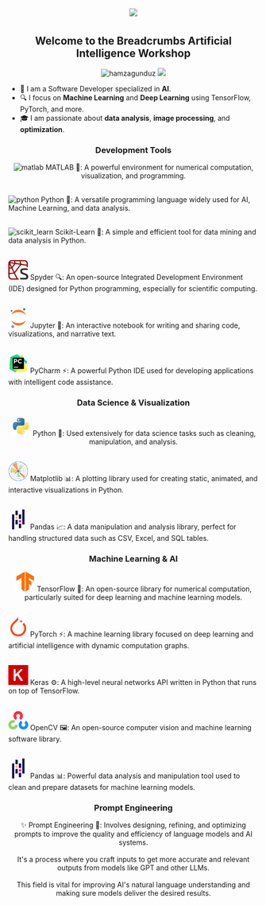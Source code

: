 <h1 align="center">
  <a href="https://git.io/typing-svg">
    <img src="https://readme-typing-svg.herokuapp.com/?lines=▶▶+Hello!+👋+I'm+Hamza+Gündüz◀&center=true&size=25">
  </a>
<h2 align="center">Welcome to the Breadcrumbs Artificial Intelligence Workshop</h2>

<p align="center"> 
  <img src="https://komarev.com/ghpvc/?username=hamzagunduz&label=Profile%20views&color=8000bf&style=flat" alt="hamzagunduz">
  <img src="https://img.shields.io/github/followers/hamzagunduz?style=social">
</p>

- 🔧 I am a Software Developer specialized in **AI**.<br>
- 🔍 I focus on **Machine Learning** and **Deep Learning** using TensorFlow, PyTorch, and more.<br>
- 🎓 I am passionate about **data analysis**, **image processing**, and **optimization**.

<h3 align="center">Development Tools</h3>
<p align="center">
  <img src="https://user-images.githubusercontent.com/53316818/179799645-5dbf1f03-2ab8-4899-a7cf-d1bfeb11080e.png" alt="matlab" width="40" height="40"/> MATLAB 🔧: A powerful environment for numerical computation, visualization, and programming.<br><br>
  
  <img src="https://user-images.githubusercontent.com/53316818/179799959-54a24474-b0ef-4e89-8584-0181033fbdeb.png" alt="python" width="40" height="40"/> Python 🐍: A versatile programming language widely used for AI, Machine Learning, and data analysis.<br><br>
  
  <img src="https://user-images.githubusercontent.com/53316818/179800198-f2d28bc9-bd6b-465c-bd34-53f271eab436.png" alt="scikit_learn" width="40" height="40"/> Scikit-Learn 🤖: A simple and efficient tool for data mining and data analysis in Python.<br><br>
  
  <img src="https://raw.githubusercontent.com/devicons/devicon/master/icons/spyder/spyder-original.svg" alt="Spyder" width="40" height="40"/> Spyder 🔍: An open-source Integrated Development Environment (IDE) designed for Python programming, especially for scientific computing.<br><br>
  
  <img src="https://raw.githubusercontent.com/devicons/devicon/master/icons/jupyter/jupyter-original.svg" alt="Jupyter" width="40" height="40"/> Jupyter 📓: An interactive notebook for writing and sharing code, visualizations, and narrative text.<br><br>
  
  <img src="https://raw.githubusercontent.com/devicons/devicon/master/icons/pycharm/pycharm-original.svg" alt="PyCharm" width="40" height="40"/> PyCharm ⚡: A powerful Python IDE used for developing applications with intelligent code assistance.<br>
</p>

<h3 align="center">Data Science & Visualization</h3>
<p align="center">
  <img src="https://raw.githubusercontent.com/devicons/devicon/master/icons/python/python-original.svg" alt="Python" width="40" height="40"/> Python 🐍: Used extensively for data science tasks such as cleaning, manipulation, and analysis.<br><br>
  
  <img src="https://raw.githubusercontent.com/devicons/devicon/master/icons/matplotlib/matplotlib-original.svg" alt="Matplotlib" width="40" height="40"/> Matplotlib 📊: A plotting library used for creating static, animated, and interactive visualizations in Python.<br><br>
  
  <img src="https://raw.githubusercontent.com/devicons/devicon/master/icons/pandas/pandas-original.svg" alt="Pandas" width="40" height="40"/> Pandas 📈: A data manipulation and analysis library, perfect for handling structured data such as CSV, Excel, and SQL tables.<br>
</p>

<h3 align="center">Machine Learning & AI</h3>
<p align="center">
  <img src="https://raw.githubusercontent.com/devicons/devicon/master/icons/tensorflow/tensorflow-original.svg" alt="TensorFlow" width="40" height="40"/> TensorFlow 🔧: An open-source library for numerical computation, particularly suited for deep learning and machine learning models.<br><br>
  
  <img src="https://raw.githubusercontent.com/devicons/devicon/master/icons/pytorch/pytorch-original.svg" alt="PyTorch" width="40" height="40"/> PyTorch ⚡: A machine learning library focused on deep learning and artificial intelligence with dynamic computation graphs.<br><br>
  
  <img src="https://raw.githubusercontent.com/devicons/devicon/master/icons/keras/keras-original.svg" alt="Keras" width="40" height="40"/> Keras ⚙️: A high-level neural networks API written in Python that runs on top of TensorFlow.<br><br>
  
  <img src="https://raw.githubusercontent.com/devicons/devicon/master/icons/opencv/opencv-original.svg" alt="OpenCV" width="40" height="40"/> OpenCV 🖼️: An open-source computer vision and machine learning software library.<br><br>
  
  <img src="https://raw.githubusercontent.com/devicons/devicon/master/icons/pandas/pandas-original.svg" alt="Pandas" width="40" height="40"/> Pandas 📊: Powerful data analysis and manipulation tool used to clean and prepare datasets for machine learning models.<br>
</p>

<h3 align="center">Prompt Engineering</h3>
<p align="center">
  ✨ Prompt Engineering 🧠: Involves designing, refining, and optimizing prompts to improve the quality and efficiency of language models and AI systems.<br><br>
  It's a process where you craft inputs to get more accurate and relevant outputs from models like GPT and other LLMs.<br><br>
  This field is vital for improving AI's natural language understanding and making sure models deliver the desired results.<br>
</p>
